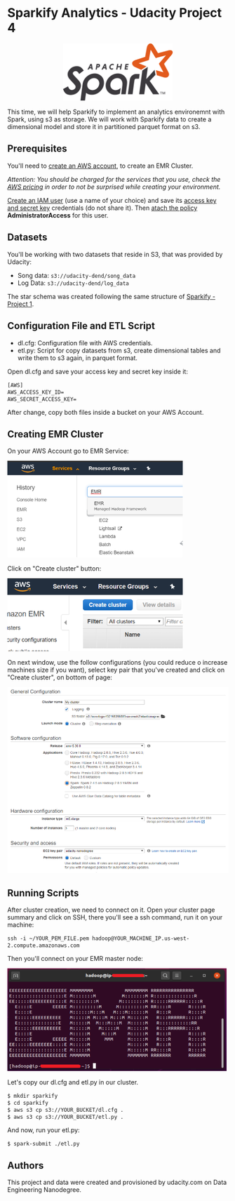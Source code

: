 # Sparkify Analytics - Udacity Project 4

<p align="center">
  <img width="250" src="Images/spark_logo.png">
</p>

This time, we will help Sparkify to implement an analytics environemnt with Spark, using s3 as storage. We will work with Sparkify data to create a dimensional model and store it in partitioned parquet format on s3.

## Prerequisites

You'll need to [create an AWS account](https://aws.amazon.com/pt/premiumsupport/knowledge-center/create-and-activate-aws-account/), to create an EMR Cluster.

*Attention: You should be charged for the services that you use, check the [AWS pricing](https://aws.amazon.com/pt/pricing/) in order to not be surprised while creating your environment.*

[Create an IAM user](https://docs.aws.amazon.com/directoryservice/latest/admin-guide/setting_up_create_iam_user.html) (use a name of your choice) and save its [access key and secret key](https://docs.aws.amazon.com/IAM/latest/UserGuide/id_credentials_access-keys.html) credentials (do not share it). Then [atach the policy](https://docs.aws.amazon.com/IAM/latest/UserGuide/access_policies_manage-attach-detach.html) **AdministratorAccess** for this user.

## Datasets

You'll be working with two datasets that reside in S3, that was provided by Udacity:

* Song data: `s3://udacity-dend/song_data`
* Log Data: `s3://udacity-dend/log_data`

The star schema was created following the same structure of [Sparkify - Project 1](https://github.com/brunorochax/udacity_project1).

## Configuration File and ETL Script

* dl.cfg: Configuration file with AWS credentials.
* etl.py: Script for copy datasets from s3, create dimensional tables and write them to s3 again, in parquet format.

Open dl.cfg and save your access key and secret key inside it:

```
[AWS]
AWS_ACCESS_KEY_ID=
AWS_SECRET_ACCESS_KEY=
```

After change, copy both files inside a bucket on your AWS Account.

## Creating EMR Cluster

On your AWS Account go to EMR Service:

<img width="400" src="Images/open_emr.png">

Click on "Create cluster" button:

<img width="400" src="Images/create_cluster_button.png">

On next window, use the follow configurations (you could reduce o increase machines size if you want), select key pair that you've created and click on "Create cluster", on bottom of page:

<img width="600" src="Images/cluster_configuration.png">

## Running Scripts

After cluster creation, we need to connect on it. Open your cluster page summary and click on SSH, there you'll see a ssh command, run it on your machine:

```
ssh -i ~/YOUR_PEM_FILE.pem hadoop@YOUR_MACHINE_IP.us-west-2.compute.amazonaws.com
```

Then you'll connect on your EMR master node:

<img width="500" src="Images/emr_connected.PNG">

Let's copy our dl.cfg and etl.py in our cluster.

```
$ mkdir sparkify
$ cd sparkify
$ aws s3 cp s3://YOUR_BUCKET/dl.cfg .
$ aws s3 cp s3://YOUR_BUCKET/etl.py .
```

And now, run your etl.py:

```
$ spark-submit ./etl.py
```

## Authors 

This project and data were created and provisioned by udacity.com on Data Engineering Nanodegree.